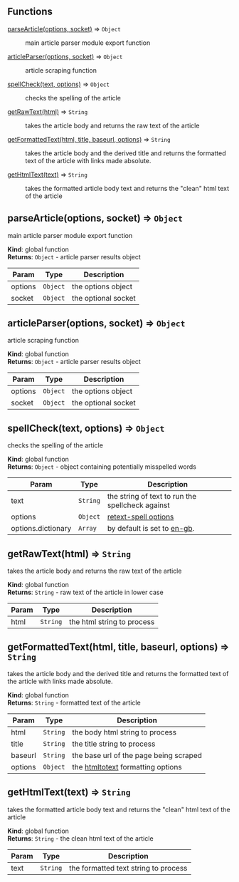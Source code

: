 ## Functions

<dl>
<dt><a href="#parseArticle">parseArticle(options, socket)</a> ⇒ <code>Object</code></dt>
<dd><p>main article parser module export function</p>
</dd>
<dt><a href="#articleParser">articleParser(options, socket)</a> ⇒ <code>Object</code></dt>
<dd><p>article scraping function</p>
</dd>
<dt><a href="#spellCheck">spellCheck(text, options)</a> ⇒ <code>Object</code></dt>
<dd><p>checks the spelling of the article</p>
</dd>
<dt><a href="#getRawText">getRawText(html)</a> ⇒ <code>String</code></dt>
<dd><p>takes the article body and returns the raw text of the article</p>
</dd>
<dt><a href="#getFormattedText">getFormattedText(html, title, baseurl, options)</a> ⇒ <code>String</code></dt>
<dd><p>takes the article body and the derived title and returns the formatted text of the article with links made absolute.</p>
</dd>
<dt><a href="#getHtmlText">getHtmlText(text)</a> ⇒ <code>String</code></dt>
<dd><p>takes the formatted article body text and returns the &quot;clean&quot; html text of the article</p>
</dd>
</dl>

<a name="parseArticle"></a>

## parseArticle(options, socket) ⇒ <code>Object</code>
main article parser module export function

**Kind**: global function  
**Returns**: <code>Object</code> - article parser results object  

| Param | Type | Description |
| --- | --- | --- |
| options | <code>Object</code> | the options object |
| socket | <code>Object</code> | the optional socket |

<a name="articleParser"></a>

## articleParser(options, socket) ⇒ <code>Object</code>
article scraping function

**Kind**: global function  
**Returns**: <code>Object</code> - article parser results object  

| Param | Type | Description |
| --- | --- | --- |
| options | <code>Object</code> | the options object |
| socket | <code>Object</code> | the optional socket |

<a name="spellCheck"></a>

## spellCheck(text, options) ⇒ <code>Object</code>
checks the spelling of the article

**Kind**: global function  
**Returns**: <code>Object</code> - object containing potentially misspelled words  

| Param | Type | Description |
| --- | --- | --- |
| text | <code>String</code> | the string of text to run the spellcheck against |
| options | <code>Object</code> | [retext-spell options](https://github.com/retextjs/retext-spell) |
| options.dictionary | <code>Array</code> | by default is set to [en-gb](https://github.com/wooorm/dictionaries/tree/master/dictionaries/en-GB). |

<a name="getRawText"></a>

## getRawText(html) ⇒ <code>String</code>
takes the article body and returns the raw text of the article

**Kind**: global function  
**Returns**: <code>String</code> - raw text of the article in lower case  

| Param | Type | Description |
| --- | --- | --- |
| html | <code>String</code> | the html string to process |

<a name="getFormattedText"></a>

## getFormattedText(html, title, baseurl, options) ⇒ <code>String</code>
takes the article body and the derived title and returns the formatted text of the article with links made absolute.

**Kind**: global function  
**Returns**: <code>String</code> - formatted text of the article  

| Param | Type | Description |
| --- | --- | --- |
| html | <code>String</code> | the body html string to process |
| title | <code>String</code> | the title string to process |
| baseurl | <code>String</code> | the base url of the page being scraped |
| options | <code>Object</code> | the [htmltotext](https://github.com/werk85/node-html-to-text) formatting options |

<a name="getHtmlText"></a>

## getHtmlText(text) ⇒ <code>String</code>
takes the formatted article body text and returns the "clean" html text of the article

**Kind**: global function  
**Returns**: <code>String</code> - the clean html text of the article  

| Param | Type | Description |
| --- | --- | --- |
| text | <code>String</code> | the formatted text string to process |

